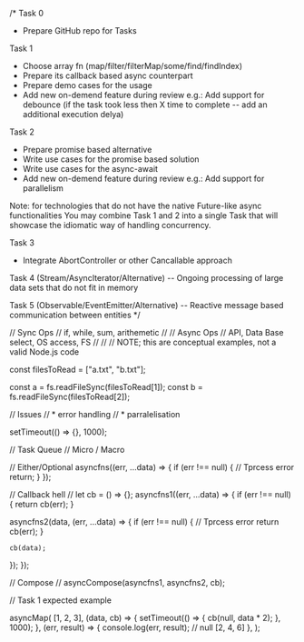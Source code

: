 /*
  Task 0
  * Prepare GitHub repo for Tasks

  Task 1
  * Choose array fn (map/filter/filterMap/some/find/findIndex)
  * Prepare its callback based async counterpart
  * Prepare demo cases for the usage
  * Add new on-demend feature during review
    e.g.: Add support for debounce (if the task took less then X time to
    complete -- add an additional execution delya)

  Task 2
  * Prepare promise based alternative
  * Write use cases for the promise based solution
  * Write use cases for the async-await
  * Add new on-demend feature during review
    e.g.: Add support for parallelism

  Note: for technologies that do not have the native Future-like async functionalities
  You may combine Task 1 and 2 into a single Task that will showcase the idiomatic way of handling concurrency.

  Task 3
  * Integrate AbortController or other Cancallable approach

  Task 4 (Stream/AsyncIterator/Alternative) -- Ongoing processing of large data sets that do not fit in memory

  Task 5 (Observable/EventEmitter/Alternative) -- Reactive message based communication between entities
*/

// Sync Ops
// if, while, sum, arithemetic
//
// Async Ops
// API, Data Base select, OS access, FS
//
//
// NOTE; this are conceptual examples, not a valid Node.js code

const filesToRead = ["a.txt", "b.txt"];

const a = fs.readFileSync(filesToRead[1]);
const b = fs.readFileSync(filesToRead[2]);

// Issues
// * error handling
// * parralelisation

setTimeout(() => {}, 1000);

// Task Queue
// Micro / Macro

// Either/Optional
asyncfns((err, ...data) => {
  if (err !== null) {
    // Tprcess error
    return;
  }
});

// Callback hell
//
let cb = () => {};
asyncfns1((err, ...data) => {
  if (err !== null) {
    return cb(err);
  }

  asyncfns2(data, (err, ...data) => {
    if (err !== null) {
      // Tprcess error
      return cb(err);
    }

    cb(data);
  });
});

// Compose
//
asyncCompose(asyncfns1, asyncfns2, cb);

// Task 1 expected example

asyncMap(
  [1, 2, 3],
  (data, cb) => {
    setTimeout(() => {
      cb(null, data * 2);
    }, 1000);
  },
  (err, result) => {
    console.log(err, result); // null [2, 4, 6]
  },
);
